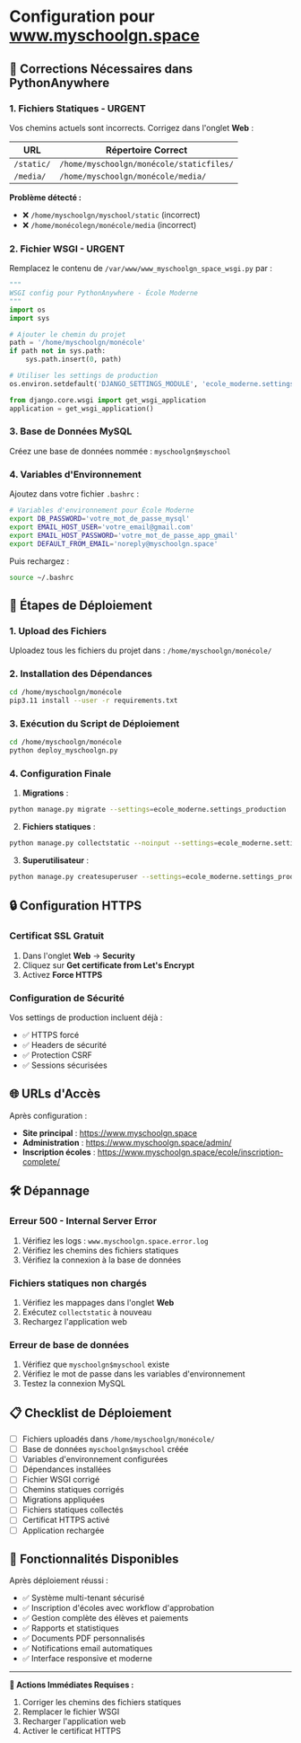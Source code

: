 # Configuration pour www.myschoolgn.space

## 🔧 Corrections Nécessaires dans PythonAnywhere

### 1. **Fichiers Statiques - URGENT**
Vos chemins actuels sont incorrects. Corrigez dans l'onglet **Web** :

| URL | Répertoire Correct |
|-----|-------------------|
| `/static/` | `/home/myschoolgn/monécole/staticfiles/` |
| `/media/` | `/home/myschoolgn/monécole/media/` |

**Problème détecté :** 
- ❌ `/home/myschoolgn/myschool/static` (incorrect)
- ❌ `/home/monécolegn/monécole/media` (incorrect)

### 2. **Fichier WSGI - URGENT**
Remplacez le contenu de `/var/www/www_myschoolgn_space_wsgi.py` par :

```python
"""
WSGI config pour PythonAnywhere - École Moderne
"""
import os
import sys

# Ajouter le chemin du projet
path = '/home/myschoolgn/monécole'
if path not in sys.path:
    sys.path.insert(0, path)

# Utiliser les settings de production
os.environ.setdefault('DJANGO_SETTINGS_MODULE', 'ecole_moderne.settings_production')

from django.core.wsgi import get_wsgi_application
application = get_wsgi_application()
```

### 3. **Base de Données MySQL**
Créez une base de données nommée : `myschoolgn$myschool`

### 4. **Variables d'Environnement**
Ajoutez dans votre fichier `.bashrc` :

```bash
# Variables d'environnement pour École Moderne
export DB_PASSWORD='votre_mot_de_passe_mysql'
export EMAIL_HOST_USER='votre_email@gmail.com'
export EMAIL_HOST_PASSWORD='votre_mot_de_passe_app_gmail'
export DEFAULT_FROM_EMAIL='noreply@myschoolgn.space'
```

Puis rechargez :
```bash
source ~/.bashrc
```

## 🚀 Étapes de Déploiement

### 1. Upload des Fichiers
Uploadez tous les fichiers du projet dans : `/home/myschoolgn/monécole/`

### 2. Installation des Dépendances
```bash
cd /home/myschoolgn/monécole
pip3.11 install --user -r requirements.txt
```

### 3. Exécution du Script de Déploiement
```bash
cd /home/myschoolgn/monécole
python deploy_myschoolgn.py
```

### 4. Configuration Finale
1. **Migrations** :
```bash
python manage.py migrate --settings=ecole_moderne.settings_production
```

2. **Fichiers statiques** :
```bash
python manage.py collectstatic --noinput --settings=ecole_moderne.settings_production
```

3. **Superutilisateur** :
```bash
python manage.py createsuperuser --settings=ecole_moderne.settings_production
```

## 🔒 Configuration HTTPS

### Certificat SSL Gratuit
1. Dans l'onglet **Web** → **Security**
2. Cliquez sur **Get certificate from Let's Encrypt**
3. Activez **Force HTTPS**

### Configuration de Sécurité
Vos settings de production incluent déjà :
- ✅ HTTPS forcé
- ✅ Headers de sécurité
- ✅ Protection CSRF
- ✅ Sessions sécurisées

## 🌐 URLs d'Accès

Après configuration :
- **Site principal** : https://www.myschoolgn.space
- **Administration** : https://www.myschoolgn.space/admin/
- **Inscription écoles** : https://www.myschoolgn.space/ecole/inscription-complete/

## 🛠️ Dépannage

### Erreur 500 - Internal Server Error
1. Vérifiez les logs : `www.myschoolgn.space.error.log`
2. Vérifiez les chemins des fichiers statiques
3. Vérifiez la connexion à la base de données

### Fichiers statiques non chargés
1. Vérifiez les mappages dans l'onglet **Web**
2. Exécutez `collectstatic` à nouveau
3. Rechargez l'application web

### Erreur de base de données
1. Vérifiez que `myschoolgn$myschool` existe
2. Vérifiez le mot de passe dans les variables d'environnement
3. Testez la connexion MySQL

## 📋 Checklist de Déploiement

- [ ] Fichiers uploadés dans `/home/myschoolgn/monécole/`
- [ ] Base de données `myschoolgn$myschool` créée
- [ ] Variables d'environnement configurées
- [ ] Dépendances installées
- [ ] Fichier WSGI corrigé
- [ ] Chemins statiques corrigés
- [ ] Migrations appliquées
- [ ] Fichiers statiques collectés
- [ ] Certificat HTTPS activé
- [ ] Application rechargée

## 🎯 Fonctionnalités Disponibles

Après déploiement réussi :
- ✅ Système multi-tenant sécurisé
- ✅ Inscription d'écoles avec workflow d'approbation
- ✅ Gestion complète des élèves et paiements
- ✅ Rapports et statistiques
- ✅ Documents PDF personnalisés
- ✅ Notifications email automatiques
- ✅ Interface responsive et moderne

---

**🚨 Actions Immédiates Requises :**
1. Corriger les chemins des fichiers statiques
2. Remplacer le fichier WSGI
3. Recharger l'application web
4. Activer le certificat HTTPS
